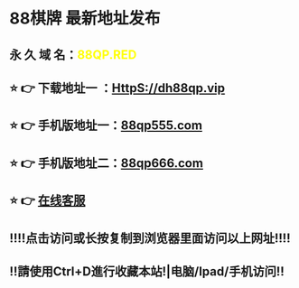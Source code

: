 # 88棋牌 最新地址发布
## 永 久 域 名：<font color="yellow">88QP.RED</font>
## ⭐️ 👉 下载地址一 ：<a href="http://dh88qp.vip">HttpS://dh88qp.vip</a>
## ⭐️ 👉 手机版地址一：<a href="http://www.88qp555.com">88qp555.com</a>
## ⭐️ 👉 手机版地址二：<a href="http://www.88qp666.com">88qp666.com</a>
## ⭐️ 👉  <a href="https://www.88qpkf.com">在线客服</a>
## ‼️‼️点击访问或长按复制到浏览器里面访问以上网址‼️‼️
## ‼️請使用Ctrl+D進行收藏本站!|电脑/Ipad/手机访问‼️
